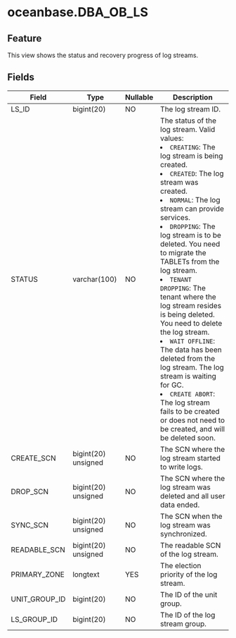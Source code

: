 # oceanbase.DBA_OB_LS
## Feature
This view shows the status and recovery progress of log streams.
## Fields

| Field | Type | Nullable | Description |
| --- | --- | --- | --- |
| LS_ID | bigint(20) | NO | The log stream ID. |
| STATUS | varchar(100) | NO | The status of the log stream. Valid values:<li>`CREATING`: The log stream is being created.<li>`CREATED`: The log stream was created.<li>`NORMAL`: The log stream can provide services.<li>`DROPPING`: The log stream is to be deleted. You need to migrate the TABLETs from the log stream.<li>`TENANT DROPPING`: The tenant where the log stream resides is being deleted. You need to delete the log stream.<li>`WAIT OFFLINE`: The data has been deleted from the log stream. The log stream is waiting for GC.<li>`CREATE ABORT`: The log stream fails to be created or does not need to be created, and will be deleted soon. |
| CREATE_SCN | bigint(20) unsigned | NO | The SCN where the log stream started to write logs. |
| DROP_SCN | bigint(20) unsigned | NO | The SCN where the log stream was deleted and all user data ended. |
| SYNC_SCN | bigint(20) unsigned | NO | The SCN when the log stream was synchronized. |
| READABLE_SCN | bigint(20) unsigned | NO | The readable SCN of the log stream. |
| PRIMARY_ZONE | longtext | YES | The election priority of the log stream. |
| UNIT_GROUP_ID | bigint(20) | NO | The ID of the unit group. |
| LS_GROUP_ID | bigint(20) | NO | The ID of the log stream group. |

